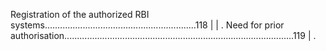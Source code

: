Registration of the authorized RBI systems............................................................118                                                                                                                                                                                                                                                                                                                   |
| . Need for prior authorisation...........................................................................................119                                                                                                                                                                                                                                                                                                    | . 